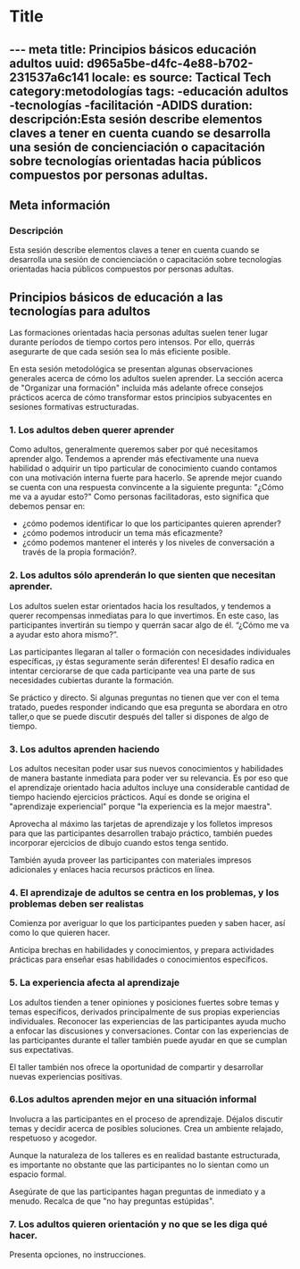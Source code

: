 # Title
--- meta
title: Principios básicos educación adultos
uuid: d965a5be-d4fc-4e88-b702-231537a6c141
locale: es
source: Tactical Tech
category:metodologías
tags:
  -educación adultos
  -tecnologías
  -facilitación
  -ADIDS
duration:
descripción:Esta sesión describe elementos claves a tener en cuenta cuando se desarrolla una sesión de concienciación o capacitación sobre tecnologías orientadas hacia públicos compuestos por personas adultas.
---

## Meta información

### Descripción

Esta sesión describe elementos claves a tener en cuenta cuando se desarrolla una sesión de concienciación o capacitación sobre tecnologías orientadas hacia públicos compuestos por personas adultas.


## Principios básicos de educación a las tecnologías para adultos

Las formaciones orientadas hacia personas adultas suelen tener lugar durante períodos de tiempo cortos pero intensos. Por ello, querrás asegurarte de que cada sesión sea lo más eficiente posible.

En esta sesión metodológica se presentan algunas observaciones generales acerca de cómo los adultos suelen aprender. La sección acerca de "Organizar una formación" incluida más adelante ofrece consejos prácticos acerca de cómo transformar estos principios subyacentes en sesiones formativas estructuradas.


### 1. Los adultos deben querer aprender

Como adultos, generalmente queremos saber por qué necesitamos aprender algo. Tendemos a aprender más efectivamente una nueva habilidad o adquirir un tipo particular de conocimiento cuando contamos con una motivación interna fuerte para hacerlo. Se aprende mejor cuando se cuenta con una respuesta convincente a la siguiente pregunta: "¿Cómo me va a ayudar esto?"
Como personas facilitadoras, esto significa que debemos pensar en:
- ¿cómo podemos identificar lo que los participantes quieren aprender?
- ¿cómo podemos introducir un tema más eficazmente?
- ¿cómo podemos mantener el interés y los niveles de conversación a través de la propia formación?.


### 2. Los adultos sólo aprenderán lo que sienten que necesitan aprender.

Los adultos suelen estar orientados hacia los resultados, y tendemos a querer recompensas inmediatas para lo que invertimos. En este caso, las participantes invertirán su tiempo y querrán sacar algo de él. “¿Cómo me va a ayudar esto ahora mismo?”.

Las participantes llegaran al taller o formación con necesidades individuales específicas, ¡y éstas seguramente serán diferentes! El desafío radica en intentar cerciorarse de que cada participante vea una parte de sus necesidades cubiertas durante la formación.

Se práctico y directo. Si algunas preguntas no tienen que ver con el tema tratado, puedes responder indicando que esa pregunta se abordara en otro taller,o que se puede discutir después del taller si dispones de algo de tiempo.


### 3. Los adultos aprenden haciendo

Los adultos necesitan poder usar sus nuevos conocimientos y habilidades de manera bastante inmediata para poder ver su relevancia. Es por eso que el aprendizaje orientado hacia adultos incluye una  considerable cantidad de tiempo haciendo ejercicios prácticos. Aquí es donde se origina el "aprendizaje experiencial" porque "la experiencia es la mejor maestra".

Aprovecha al máximo las tarjetas de aprendizaje y los folletos impresos para que las participantes desarrollen trabajo práctico, también puedes incorporar ejercicios de dibujo cuando estos tenga sentido.

También ayuda proveer las participantes con materiales impresos adicionales y enlaces hacia recursos prácticos en línea.


### 4. El aprendizaje de adultos se centra en los problemas, y los problemas deben ser realistas

Comienza por averiguar lo que los participantes pueden y saben hacer, así como lo que quieren hacer.

Anticipa brechas en habilidades y conocimientos, y prepara actividades prácticas para enseñar esas habilidades o conocimientos específicos.


### 5. La experiencia afecta al aprendizaje

Los adultos tienden a tener opiniones y posiciones fuertes sobre temas y temas específicos, derivados principalmente de sus propias experiencias individuales. Reconocer las experiencias de las participantes ayuda mucho a enfocar las discusiones y conversaciones. Contar con las experiencias de las participantes durante el taller también puede ayudar en que se cumplan sus expectativas.

El taller también nos ofrece la oportunidad de compartir y desarrollar nuevas experiencias positivas.


### 6.Los adultos aprenden mejor en una situación informal

Involucra a las participantes en el proceso de aprendizaje. Déjalos discutir temas y decidir acerca de posibles soluciones. Crea un ambiente relajado, respetuoso y acogedor.

Aunque la naturaleza de los talleres es en realidad bastante estructurada, es importante no obstante que las participantes no lo sientan como un espacio formal.

Asegúrate de que las participantes hagan preguntas de inmediato y a menudo. Recalca de que "no hay preguntas estúpidas".


### 7. Los adultos quieren orientación y no que se les diga qué hacer.

Presenta opciones, no instrucciones.
